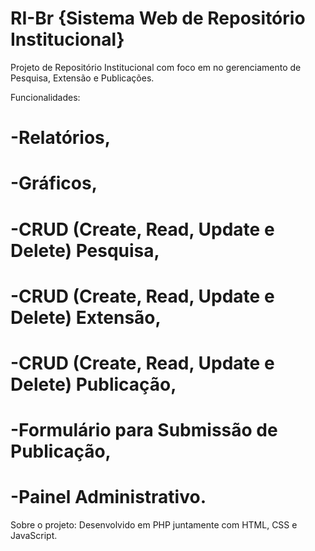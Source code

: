 # RI-Br {Sistema Web de Repositório Institucional}

Projeto de Repositório Institucional com foco em no gerenciamento de Pesquisa, Extensão e Publicações.

Funcionalidades:
  # -Relatórios,
  # -Gráficos,
  # -CRUD (Create, Read, Update e Delete) Pesquisa,
  # -CRUD (Create, Read, Update e Delete) Extensão,
  # -CRUD (Create, Read, Update e Delete) Publicação,
  # -Formulário para Submissão de Publicação,
  # -Painel Administrativo.

Sobre o projeto: Desenvolvido em PHP juntamente com HTML, CSS e JavaScript.
